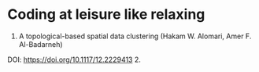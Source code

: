 # Coding at leisure like relaxing
1. A topological-based spatial data clustering (Hakam W. Alomari, Amer F. Al-Badarneh)

DOI: https://doi.org/10.1117/12.2229413
2. 
